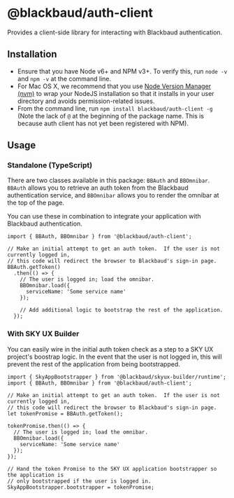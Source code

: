 # @blackbaud/auth-client
Provides a client-side library for interacting with Blackbaud authentication.

## Installation

- Ensure that you have Node v6+ and NPM v3+. To verify this, run `node -v` and `npm -v` at the command line.
- For Mac OS X, we recommend that you use [Node Version Manager (nvm)](https://github.com/creationix/nvm) to wrap your NodeJS installation so that it installs in your user directory and avoids permission-related issues.
- From the command line, run `npm install blackbaud/auth-client -g` (Note the lack of `@` at the beginning of the package name.  This is because auth client has not yet been registered with NPM).

## Usage

### Standalone (TypeScript)

There are two classes available in this package: `BBAuth` and `BBOmnibar`.  `BBAuth` allows you to retrieve an auth token from the Blackbaud authentication service, and `BBOmnibar` allows you to render the omnibar at the top of the page.

You can use these in combination to integrate your application with Blackbaud authentication.

```
import { BBAuth, BBOmnibar } from '@blackbaud/auth-client';

// Make an initial attempt to get an auth token.  If the user is not currently logged in,
// this code will redirect the browser to Blackbaud's sign-in page.
BBAuth.getToken()
  .then(() => {
    // The user is logged in; load the omnibar.
    BBOmnibar.load({
      serviceName: 'Some service name'
    });

    // Add additional logic to bootstrap the rest of the application.
  });

```

### With SKY UX Builder

You can easily wire in the initial auth token check as a step to a SKY UX project's boostrap logic.  In the event that the user is not logged in, this will prevent the rest of the application from being bootstrapped.

```
import { SkyAppBootstrapper } from '@blackbaud/skyux-builder/runtime';
import { BBAuth, BBOmnibar } from '@blackbaud/auth-client';

// Make an initial attempt to get an auth token.  If the user is not currently logged in,
// this code will redirect the browser to Blackbaud's sign-in page.
let tokenPromise = BBAuth.getToken();

tokenPromise.then(() => {
  // The user is logged in; load the omnibar.
  BBOmnibar.load({
    serviceName: 'Some service name'
  });
});

// Hand the token Promise to the SKY UX application bootstrapper so the application is
// only bootstrapped if the user is logged in.
SkyAppBootstrapper.bootstrapper = tokenPromise;
```
